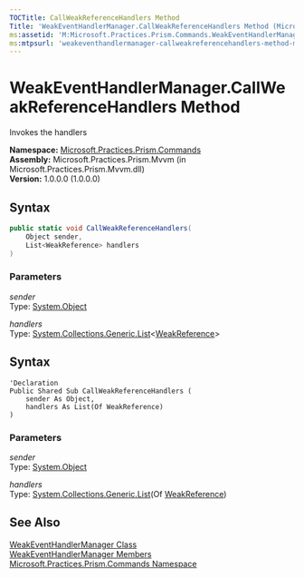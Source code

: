 ```yaml
---
TOCTitle: CallWeakReferenceHandlers Method
Title: 'WeakEventHandlerManager.CallWeakReferenceHandlers Method (Microsoft.Practices.Prism.Commands)'
ms:assetid: 'M:Microsoft.Practices.Prism.Commands.WeakEventHandlerManager.CallWeakReferenceHandlers(System.Object,System.Collections.Generic.List{System.WeakReference})'
ms:mtpsurl: 'weakeventhandlermanager-callweakreferencehandlers-method-mspp-commands.md'
---
```


# WeakEventHandlerManager.CallWeakReferenceHandlers Method

Invokes the handlers

**Namespace:** [Microsoft.Practices.Prism.Commands](/patterns-practices/reference/mspp-commands-namespace)  
**Assembly:** Microsoft.Practices.Prism.Mvvm (in Microsoft.Practices.Prism.Mvvm.dll)  
**Version:** 1.0.0.0 (1.0.0.0)

## Syntax

```C#
public static void CallWeakReferenceHandlers(
	Object sender,
	List<WeakReference> handlers
)
```

### Parameters

*sender*  
Type: [System.Object](http://msdn.microsoft.com/en-us/library/e5kfa45b)

*handlers*  
Type: [System.Collections.Generic.List](http://msdn.microsoft.com/en-us/library/6sh2ey19)&lt;[WeakReference](http://msdn.microsoft.com/en-us/library/hbh8w2zd)&gt;

## Syntax

```VB
'Declaration
Public Shared Sub CallWeakReferenceHandlers ( 
	sender As Object,
	handlers As List(Of WeakReference)
)
```

### Parameters

*sender*  
Type: [System.Object](http://msdn.microsoft.com/en-us/library/e5kfa45b)

*handlers*  
Type: [System.Collections.Generic.List](http://msdn.microsoft.com/en-us/library/6sh2ey19)(Of [WeakReference](http://msdn.microsoft.com/en-us/library/hbh8w2zd))


## See Also

[WeakEventHandlerManager Class](/patterns-practices/reference/weakeventhandlermanager-class-mspp-commands)  
[WeakEventHandlerManager Members](/patterns-practices/reference/weakeventhandlermanager-members-mspp-commands)  
[Microsoft.Practices.Prism.Commands Namespace](/patterns-practices/reference/mspp-commands-namespace)